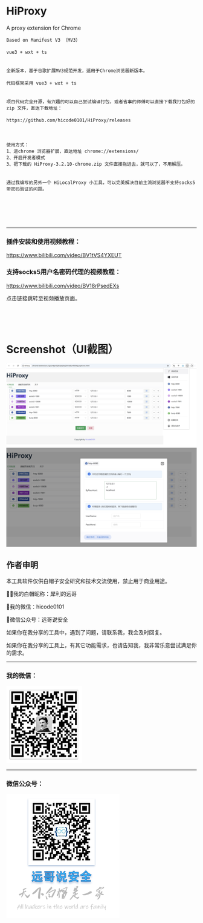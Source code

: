 # HiProxy
A proxy extension for Chrome

```
Based on Manifest V3 （MV3）

vue3 + wxt + ts


全新版本，基于谷歌扩展MV3规范开发，适用于Chrome浏览器新版本。

代码框架采用 vue3 + wxt + ts


项目代码完全开源，有兴趣的可以自己尝试编译打包，或者省事的师傅可以直接下载我打包好的 zip 文件，直达下载地址：

https://github.com/hicode0101/HiProxy/releases



使用方式：
1、进chrome 浏览器扩展，直达地址 chrome://extensions/
2、开启开发者模式
3、把下载的 HiProxy-3.2.10-chrome.zip 文件直接拖进去，就可以了，不用解压。


通过我编写的另外一个 HiLocalProxy 小工具，可以完美解决目前主流浏览器不支持socks5带密码验证的问题。


```

<br />
<br />
<br />

---

### 插件安装和使用视频教程：
<a href="https://www.bilibili.com/video/BV1tVS4YXEUT" target="_blank">https://www.bilibili.com/video/BV1tVS4YXEUT</a>


   

### 支持socks5用户名密码代理的视频教程：

<a href="https://www.bilibili.com/video/BV18rPsedEXs" target="_blank">https://www.bilibili.com/video/BV18rPsedEXs</a>


点击链接跳转至视频播放页面。
  
<br />
<br />
<br />


# Screenshot（UI截图）


<img src="./screenshot/screen_1.png" width="600" />

<img src="./screenshot/screen_2.png" width="600" />


## 作者申明

本工具软件仅供白帽子安全研究和技术交流使用，禁止用于商业用途。

🙋‍♀️我的白帽昵称：犀利的远哥

💞️我的微信：hicode0101

🧙微信公众号：远哥说安全

如果你在我分享的工具中，遇到了问题，请联系我，我会及时回复。

如果你在我分享的工具上，有其它功能需求，也请告知我，我非常乐意尝试满足你的需求。
  
   
   
---
   


### 我的微信：

<img src="./screenshot/weixin.png" width="200" />

  
---

### 微信公众号：

<img src="./screenshot/gzh.png" width="300" />



